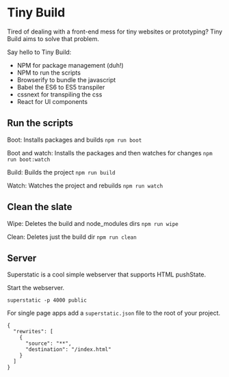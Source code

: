 # Tiny Build

Tired of dealing with a front-end mess for tiny websites or prototyping? Tiny Build aims to solve that problem.

Say hello to Tiny Build:

- NPM for package management (duh!)
- NPM to run the scripts
- Browserify to bundle the javascript
- Babel the ES6 to ES5 transpiler
- cssnext for transpiling the css
- React for UI components

## Run the scripts

Boot: Installs packages and builds ```npm run boot```

Boot and watch: Installs the packages and then watches for changes ```npm run boot:watch```

Build: Builds the project ```npm run build```

Watch: Watches the project and rebuilds ```npm run watch```

## Clean the slate

Wipe: Deletes the build and node_modules dirs ```npm run wipe```

Clean: Deletes just the build dir ```npm run clean```

## Server

Superstatic is a cool simple webserver that supports HTML pushState.

Start the webserver.

```superstatic -p 4000 public```

For single page apps add a ```superstatic.json``` file to the root of your project.

```
{
  "rewrites": [
    {
      "source": "**",
      "destination": "/index.html"
    }
  ]
}
```

